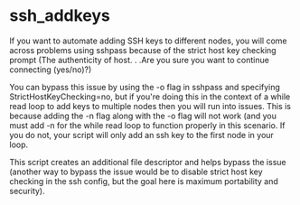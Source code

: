 # ssh_addkeys

If you want to automate adding SSH keys to different nodes, you will come across problems using sshpass because of the strict host key checking prompt (The authenticity of host. . .Are you sure you want to continue connecting (yes/no)?)

You can bypass this issue by using the -o flag in sshpass and specifying StrictHostKeyChecking=no, but if you're doing this in the context of a while read loop to add keys to multiple nodes then you will run into issues. This is because adding the -n flag along with the -o flag will not work (and you must add -n for the while read loop to function properly in this scenario. If you do not, your script will only add an ssh key to the first node in your loop.

This script creates an additional file descriptor and helps bypass the issue (another way to bypass the issue would be to disable strict host key checking in the ssh config, but the goal here is maximum portability and security).
